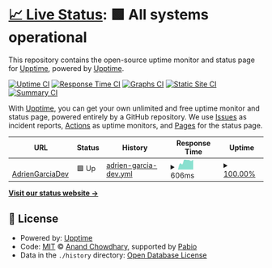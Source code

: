 # [📈 Live Status](https://adriengarciadev.fr): <!--live status--> **🟩 All systems operational**

This repository contains the open-source uptime monitor and status page for [Upptime](https://upptime.js.org), powered by [Upptime](https://github.com/upptime/upptime).

[![Uptime CI](https://github.com/adriengarciadev/test-status-page/workflows/Uptime%20CI/badge.svg)](https://github.com/adriengarciadev/test-status-page/actions?query=workflow%3A%22Uptime+CI%22)
[![Response Time CI](https://github.com/adriengarciadev/test-status-page/workflows/Response%20Time%20CI/badge.svg)](https://github.com/adriengarciadev/test-status-page/actions?query=workflow%3A%22Response+Time+CI%22)
[![Graphs CI](https://github.com/adriengarciadev/test-status-page/workflows/Graphs%20CI/badge.svg)](https://github.com/adriengarciadev/test-status-page/actions?query=workflow%3A%22Graphs+CI%22)
[![Static Site CI](https://github.com/adriengarciadev/test-status-page/workflows/Static%20Site%20CI/badge.svg)](https://github.com/adriengarciadev/test-status-page/actions?query=workflow%3A%22Static+Site+CI%22)
[![Summary CI](https://github.com/adriengarciadev/test-status-page/workflows/Summary%20CI/badge.svg)](https://github.com/adriengarciadev/test-status-page/actions?query=workflow%3A%22Summary+CI%22)

With [Upptime](https://upptime.js.org), you can get your own unlimited and free uptime monitor and status page, powered entirely by a GitHub repository. We use [Issues](https://github.com/upptime/upptime/issues) as incident reports, [Actions](https://github.com/adriengarciadev/test-status-page/actions) as uptime monitors, and [Pages](https://adriengarciadev.fr) for the status page.

<!--start: status pages-->
<!-- This summary is generated by Upptime (https://github.com/upptime/upptime) -->
<!-- Do not edit this manually, your changes will be overwritten -->
<!-- prettier-ignore -->
| URL | Status | History | Response Time | Uptime |
| --- | ------ | ------- | ------------- | ------ |
| <img alt="" src="https://icons.duckduckgo.com/ip3/adriengarciadev.fr.ico" height="13"> [AdrienGarciaDev](https://adriengarciadev.fr) | 🟩 Up | [adrien-garcia-dev.yml](https://github.com/adriengarciadev/test-status-page/commits/HEAD/history/adrien-garcia-dev.yml) | <details><summary><img alt="Response time graph" src="./graphs/adrien-garcia-dev/response-time-week.png" height="20"> 606ms</summary><br><a href="https://status.adriengarciadev.fr/history/adrien-garcia-dev"><img alt="Response time 478" src="https://img.shields.io/endpoint?url=https%3A%2F%2Fraw.githubusercontent.com%2Fadriengarciadev%2Ftest-status-page%2FHEAD%2Fapi%2Fadrien-garcia-dev%2Fresponse-time.json"></a><br><a href="https://status.adriengarciadev.fr/history/adrien-garcia-dev"><img alt="24-hour response time 623" src="https://img.shields.io/endpoint?url=https%3A%2F%2Fraw.githubusercontent.com%2Fadriengarciadev%2Ftest-status-page%2FHEAD%2Fapi%2Fadrien-garcia-dev%2Fresponse-time-day.json"></a><br><a href="https://status.adriengarciadev.fr/history/adrien-garcia-dev"><img alt="7-day response time 606" src="https://img.shields.io/endpoint?url=https%3A%2F%2Fraw.githubusercontent.com%2Fadriengarciadev%2Ftest-status-page%2FHEAD%2Fapi%2Fadrien-garcia-dev%2Fresponse-time-week.json"></a><br><a href="https://status.adriengarciadev.fr/history/adrien-garcia-dev"><img alt="30-day response time 478" src="https://img.shields.io/endpoint?url=https%3A%2F%2Fraw.githubusercontent.com%2Fadriengarciadev%2Ftest-status-page%2FHEAD%2Fapi%2Fadrien-garcia-dev%2Fresponse-time-month.json"></a><br><a href="https://status.adriengarciadev.fr/history/adrien-garcia-dev"><img alt="1-year response time 478" src="https://img.shields.io/endpoint?url=https%3A%2F%2Fraw.githubusercontent.com%2Fadriengarciadev%2Ftest-status-page%2FHEAD%2Fapi%2Fadrien-garcia-dev%2Fresponse-time-year.json"></a></details> | <details><summary><a href="https://status.adriengarciadev.fr/history/adrien-garcia-dev">100.00%</a></summary><a href="https://status.adriengarciadev.fr/history/adrien-garcia-dev"><img alt="All-time uptime 100.00%" src="https://img.shields.io/endpoint?url=https%3A%2F%2Fraw.githubusercontent.com%2Fadriengarciadev%2Ftest-status-page%2FHEAD%2Fapi%2Fadrien-garcia-dev%2Fuptime.json"></a><br><a href="https://status.adriengarciadev.fr/history/adrien-garcia-dev"><img alt="24-hour uptime 100.00%" src="https://img.shields.io/endpoint?url=https%3A%2F%2Fraw.githubusercontent.com%2Fadriengarciadev%2Ftest-status-page%2FHEAD%2Fapi%2Fadrien-garcia-dev%2Fuptime-day.json"></a><br><a href="https://status.adriengarciadev.fr/history/adrien-garcia-dev"><img alt="7-day uptime 100.00%" src="https://img.shields.io/endpoint?url=https%3A%2F%2Fraw.githubusercontent.com%2Fadriengarciadev%2Ftest-status-page%2FHEAD%2Fapi%2Fadrien-garcia-dev%2Fuptime-week.json"></a><br><a href="https://status.adriengarciadev.fr/history/adrien-garcia-dev"><img alt="30-day uptime 100.00%" src="https://img.shields.io/endpoint?url=https%3A%2F%2Fraw.githubusercontent.com%2Fadriengarciadev%2Ftest-status-page%2FHEAD%2Fapi%2Fadrien-garcia-dev%2Fuptime-month.json"></a><br><a href="https://status.adriengarciadev.fr/history/adrien-garcia-dev"><img alt="1-year uptime 100.00%" src="https://img.shields.io/endpoint?url=https%3A%2F%2Fraw.githubusercontent.com%2Fadriengarciadev%2Ftest-status-page%2FHEAD%2Fapi%2Fadrien-garcia-dev%2Fuptime-year.json"></a></details>

<!--end: status pages-->

[**Visit our status website →**](https://adriengarciadev.fr)

## 📄 License

- Powered by: [Upptime](https://github.com/upptime/upptime)
- Code: [MIT](./LICENSE) © [Anand Chowdhary](https://anandchowdhary.com), supported by [Pabio](https://pabio.com)
- Data in the `./history` directory: [Open Database License](https://opendatacommons.org/licenses/odbl/1-0/)
